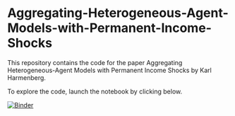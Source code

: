 # Aggregating-Heterogeneous-Agent-Models-with-Permanent-Income-Shocks
This repository contains the code for the paper Aggregating Heterogeneous-Agent Models with Permanent Income Shocks by Karl Harmenberg.

To explore the code, launch the notebook by clicking below.

[![Binder](https://mybinder.org/badge_logo.svg)](https://mybinder.org/v2/gh/karlharmenberg/Aggregating-Heterogeneous-Agent-Models-with-Permanent-Income-Shocks/HEAD?filepath=notebook_aha.ipynb)

